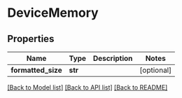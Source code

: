 # DeviceMemory

## Properties
Name | Type | Description | Notes
------------ | ------------- | ------------- | -------------
**formatted_size** | **str** |  | [optional] 

[[Back to Model list]](../README.md#documentation-for-models) [[Back to API list]](../README.md#documentation-for-api-endpoints) [[Back to README]](../README.md)

